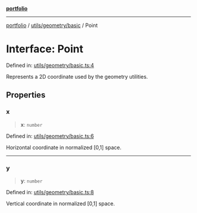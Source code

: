 [**portfolio**](../../../../README.md)

***

[portfolio](../../../../modules.md) / [utils/geometry/basic](../README.md) / Point

# Interface: Point

Defined in: [utils/geometry/basic.ts:4](https://github.com/tnorlund/Portfolio/blob/8cbcd918a6b366a61e0799e430c82afa28380676/portfolio/utils/geometry/basic.ts#L4)

Represents a 2D coordinate used by the geometry utilities.

## Properties

### x

> **x**: `number`

Defined in: [utils/geometry/basic.ts:6](https://github.com/tnorlund/Portfolio/blob/8cbcd918a6b366a61e0799e430c82afa28380676/portfolio/utils/geometry/basic.ts#L6)

Horizontal coordinate in normalized [0,1] space.

***

### y

> **y**: `number`

Defined in: [utils/geometry/basic.ts:8](https://github.com/tnorlund/Portfolio/blob/8cbcd918a6b366a61e0799e430c82afa28380676/portfolio/utils/geometry/basic.ts#L8)

Vertical coordinate in normalized [0,1] space.
